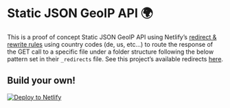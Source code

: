 # Static JSON GeoIP API 🌍

This is a proof of concept Static JSON GeoIP API using Netlify’s [redirect & rewrite rules](https://www.netlify.com/docs/redirects/#geoip-and-language-based-redirects) using country codes (de, us, etc…) to route the response of the GET call to a specific file under a folder structure following the below pattern set in their `_redirects` file. See this project’s available redirects [here](./netlify/_redirects).

## Build your own!

[![Deploy to Netlify](https://www.netlify.com/img/deploy/button.svg)](https://app.netlify.com/start/deploy?repository=https://github.com/mirshko/netlify-geoip)
